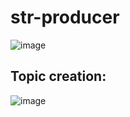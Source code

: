 # str-producer

![image](https://user-images.githubusercontent.com/46038257/235405305-3e6c2963-e7ef-46fa-8f95-9c0826eb85e0.png)

## Topic creation:

![image](https://user-images.githubusercontent.com/46038257/235405108-72a9bd35-4354-4507-ba15-1e321682f95c.png)
